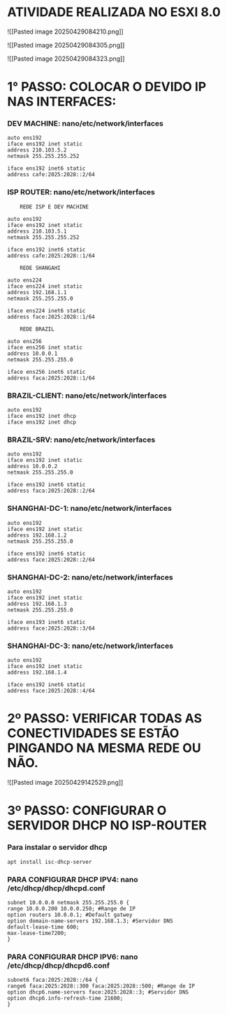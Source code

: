 # ATIVIDADE REALIZADA NO ESXI 8.0

![[Pasted image 20250429084210.png]]


![[Pasted image 20250429084305.png]]


![[Pasted image 20250429084323.png]]


# 1° PASSO: COLOCAR O DEVIDO IP NAS INTERFACES:

### DEV MACHINE: nano/etc/network/interfaces


```
auto ens192
iface ens192 inet static
address 210.103.5.2
netmask 255.255.255.252

iface ens192 inet6 static
address cafe:2025:2028::2/64
```

### ISP ROUTER: nano/etc/network/interfaces

```
	REDE ISP E DEV MACHINE

auto ens192
iface ens192 inet static
address 210.103.5.1
netmask 255.255.255.252

iface ens192 inet6 static
address cafe:2025:2028::1/64

	REDE SHANGAHI

auto ens224
iface ens224 inet static
address 192.168.1.1
netmask 255.255.255.0

iface ens224 inet6 static
address face:2025:2028::1/64

	REDE BRAZIL

auto ens256
iface ens256 inet static
address 10.0.0.1
netmask 255.255.255.0

iface ens256 inet6 static
address faca:2025:2028::1/64

```



### BRAZIL-CLIENT: nano/etc/network/interfaces

```
auto ens192 
iface ens192 inet dhcp
iface ens192 inet dhcp
```


### BRAZIL-SRV: nano/etc/network/interfaces

```
auto ens192
iface ens192 inet static
address 10.0.0.2
netmask 255.255.255.0

iface ens192 inet6 static
address faca:2025:2028::2/64
```


### SHANGHAI-DC-1: nano/etc/network/interfaces

```
auto ens192
iface ens192 inet static
address 192.168.1.2
netmask 255.255.255.0

iface ens192 inet6 static
address face:2025:2028::2/64
```


### SHANGHAI-DC-2: nano/etc/network/interfaces

```
auto ens192
iface ens192 inet static
address 192.168.1.3
netmask 255.255.255.0

iface ens193 inet6 static
address face:2025:2028::3/64
```


### SHANGHAI-DC-3: nano/etc/network/interfaces

```
auto ens192
iface ens192 inet static
address 192.168.1.4

iface ens192 inet6 static 
address face:2025:2028::4/64
```


# 2º PASSO: VERIFICAR TODAS AS CONECTIVIDADES SE ESTÃO PINGANDO NA MESMA REDE OU NÃO.

![[Pasted image 20250429142529.png]]

# 3º PASSO: CONFIGURAR O SERVIDOR DHCP NO ISP-ROUTER

### Para instalar o servidor dhcp

```
apt install isc-dhcp-server
```

### PARA CONFIGURAR DHCP IPV4: nano /etc/dhcp/dhcp/dhcpd.conf

```
subnet 10.0.0.0 netmask 255.255.255.0 {
range 10.0.0.200 10.0.0.250; #Range de IP
option routers 10.0.0.1; #Default gatwey
option domain-name-servers 192.168.1.3; #Servidor DNS
default-lease-time 600;
max-lease-time7200;
}
```

### PARA CONFIGURAR DHCP IPV6: nano /etc/dhcp/dhcp/dhcpd6.conf

```
subnet6 faca:2025:2028::/64 {
range6 faca:2025:2028::300 faca:2025:2028::500; #Range de IP
option dhcp6.name-servers face:2025:2028::3; #Servidor DNS
option dhcp6.info-refresh-time 21600;
}
```

